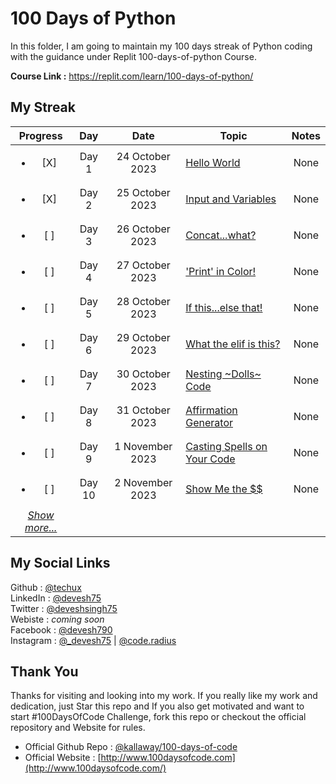 # 100 Days of Python

In this folder, I am going to maintain my 100 days streak of Python coding with the guidance under Replit 100-days-of-python Course. <br>

**Course Link :** https://replit.com/learn/100-days-of-python/

## My Streak
|Progress|Day| Date|Topic| Notes |
|:-:|:-:|:-:|-|:-:|
|<ul><li>[X] </li></ul> | Day 1 | 24 October 2023 | [Hello World]() | None|
| <ul><li>[X] </li></ul> | Day 2 | 25 October 2023 | [Input and Variables]() | None|
| <ul><li>[ ] </li></ul> | Day 3 | 26 October 2023 | [Concat...what?]() | None|
| <ul><li>[ ] </li></ul> | Day 4 | 27 October 2023 | ['Print' in Color!]() | None|
| <ul><li>[ ] </li></ul> | Day 5 | 28 October 2023 | [If this...else that!]() | None|
| <ul><li>[ ] </li></ul> | Day 6 | 29 October 2023 | [What the elif is this?]() | None|
| <ul><li>[ ] </li></ul> | Day 7 | 30 October 2023 | [Nesting ~Dolls~ Code]() | None|
| <ul><li>[ ] </li></ul> | Day 8 | 31 October 2023 | [Affirmation Generator]() | None|
| <ul><li>[ ] </li></ul> | Day 9 | 1 November 2023 | [Casting Spells on Your Code]() | None|
| <ul><li>[ ] </li></ul> | Day 10 | 2 November 2023 | [Show Me the $$]() | None|
|*[Show more...]()*|


## My Social Links
Github : [@techux](https://github.com/TechUX) <br>
LinkedIn : [@devesh75](https://www.linkedin.com/in/devesh75/) <br>
Twitter : [@deveshsingh75](https://twitter.com/deveshsingh75) <br>
Webiste : _coming soon_ <br>
Facebook : [@devesh790](https://fb.me/devesh790) <br>
Instagram : [@_devesh75](https://instagram.com/_devesh75) | [@code.radius](https://instagram.com/code.radius)


## Thank You
Thanks for visiting and looking into my work. If you really like my work and dedication, just Star this repo and If you also get motivated and want to start #100DaysOfCode Challenge, fork this repo or checkout the official repository and Website for rules.

- Official Github Repo : [@kallaway/100-days-of-code](https://github.com/kallaway/100-days-of-code)
- Official Website : [http://www.100daysofcode.com](http://www.100daysofcode.com/)